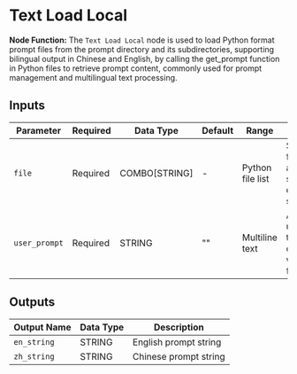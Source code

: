 # Text Load Local

**Node Function:** The `Text Load Local` node is used to load Python format prompt files from the prompt directory and its subdirectories, supporting bilingual output in Chinese and English, by calling the get_prompt function in Python files to retrieve prompt content, commonly used for prompt management and multilingual text processing.

## Inputs

| Parameter | Required | Data Type | Default | Range | Description |
|--|--|--|--|--|--|
| `file` | Required | COMBO[STRING] | - | Python file list | Select Python file to load, automatically scans prompt directory and subdirectories |
| `user_prompt` | Required | STRING | "" | Multiline text | Additional user prompt to be combined with Python file content |

## Outputs

| Output Name | Data Type | Description |
|-------------|-----------|-------------|
| `en_string` | STRING | English prompt string |
| `zh_string` | STRING | Chinese prompt string |